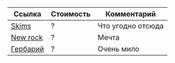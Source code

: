 | Ссылка          | Стоимость | Комментарий          |
|------------------|-----------|----------------------|
| [Skims](https://skims.com/en-nl)   | ? | Что угодно отсюда |
| [New rock](https://www.newrock.com/ru/)   | ? | Мечта |
| [Гербарий](https://commonprivate.com/shop/gerbarij)   | ? | Очень мило |

